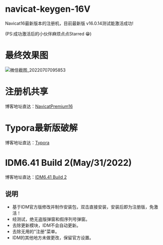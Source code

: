# navicat-keygen-16V
Navicat16最新版本的注册机，目前最新版 v16.0.14测试能激活成功!

(PS:成功激活后的小伙伴麻烦点点Starred 😁)

# 最终效果图
![微信截图_20220707095853](https://user-images.githubusercontent.com/40384503/177673870-5fc46d3a-2cb1-4156-b1f1-d934bed2e950.png)


# 注册机共享

博客地址直达：[NavicatPremium16](https://lijunyi.xyz/blogs/app/2022/NavicatPremium16.html)

# Typora最新版破解

博客地址直达：[Typora](https://lijunyi.xyz/blogs/app/2022/Typora.html)

# IDM6.41 Build 2(May/31/2022)
博客地址直达：[IDM6.41 Build 2](https://lijunyi.xyz/blogs/app/2022/idm.html)
## 说明
- 基于IDM官方版修改并制作安装包，双击直接安装，安装后即为注册版，免激活！
- 经测试，绝无盗版弹窗和假序列号弹窗。
- 去除更新模块，IDM不会自动更新。
- 去除无用的"注册"菜单。
- IDM的其他地方未做更改，保留官方设置。
